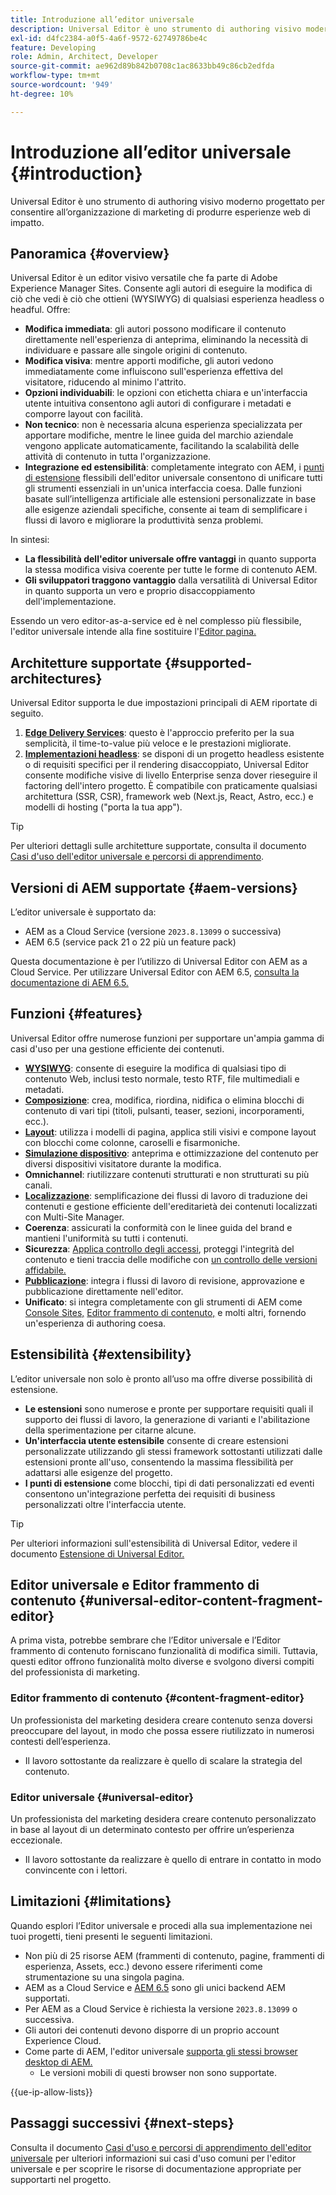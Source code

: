 ```yaml
---
title: Introduzione all’editor universale
description: Universal Editor è uno strumento di authoring visivo moderno progettato per consentire all’organizzazione di marketing di produrre esperienze web di impatto.
exl-id: d4fc2384-a0f5-4a6f-9572-62749786be4c
feature: Developing
role: Admin, Architect, Developer
source-git-commit: ae962d89b842b0708c1ac8633bb49c86cb2edfda
workflow-type: tm+mt
source-wordcount: '949'
ht-degree: 10%

---
```



# Introduzione all’editor universale {#introduction}

Universal Editor è uno strumento di authoring visivo moderno progettato per consentire all’organizzazione di marketing di produrre esperienze web di impatto.

## Panoramica {#overview}

Universal Editor è un editor visivo versatile che fa parte di Adobe Experience Manager Sites. Consente agli autori di eseguire la modifica di ciò che vedi è ciò che ottieni (WYSIWYG) di qualsiasi esperienza headless o headful. Offre:

* **Modifica immediata**: gli autori possono modificare il contenuto direttamente nell&#39;esperienza di anteprima, eliminando la necessità di individuare e passare alle singole origini di contenuto.
* **Modifica visiva**: mentre apporti modifiche, gli autori vedono immediatamente come influiscono sull&#39;esperienza effettiva del visitatore, riducendo al minimo l&#39;attrito.
* **Opzioni individuabili**: le opzioni con etichetta chiara e un&#39;interfaccia utente intuitiva consentono agli autori di configurare i metadati e comporre layout con facilità.
* **Non tecnico**: non è necessaria alcuna esperienza specializzata per apportare modifiche, mentre le linee guida del marchio aziendale vengono applicate automaticamente, facilitando la scalabilità delle attività di contenuto in tutta l&#39;organizzazione.
* **Integrazione ed estensibilità**: completamente integrato con AEM, i [punti di estensione](#extensibility) flessibili dell&#39;editor universale consentono di unificare tutti gli strumenti essenziali in un&#39;unica interfaccia coesa. Dalle funzioni basate sull’intelligenza artificiale alle estensioni personalizzate in base alle esigenze aziendali specifiche, consente ai team di semplificare i flussi di lavoro e migliorare la produttività senza problemi.

In sintesi:

* **La flessibilità dell&#39;editor universale offre vantaggi** in quanto supporta la stessa modifica visiva coerente per tutte le forme di contenuto AEM.
* **Gli sviluppatori traggono vantaggio** dalla versatilità di Universal Editor in quanto supporta un vero e proprio disaccoppiamento dell&#39;implementazione.

Essendo un vero editor-as-a-service ed è nel complesso più flessibile, l&#39;editor universale intende alla fine sostituire l&#39;[Editor pagina.](/help/sites-cloud/authoring/page-editor/introduction.md)

## Architetture supportate {#supported-architectures}

Universal Editor supporta le due impostazioni principali di AEM riportate di seguito.

1. **[Edge Delivery Services](/help/edge/overview.md)**: questo è l&#39;approccio preferito per la sua semplicità, il time-to-value più veloce e le prestazioni migliorate.
1. **[Implementazioni headless](/help/headless/introduction.md)**: se disponi di un progetto headless esistente o di requisiti specifici per il rendering disaccoppiato, Universal Editor consente modifiche visive di livello Enterprise senza dover rieseguire il factoring dell&#39;intero progetto. È compatibile con praticamente qualsiasi architettura (SSR, CSR), framework web (Next.js, React, Astro, ecc.) e modelli di hosting (&quot;porta la tua app&quot;).

>[!TIP]
>
>Per ulteriori dettagli sulle architetture supportate, consulta il documento [Casi d&#39;uso dell&#39;editor universale e percorsi di apprendimento](/help/implementing/universal-editor/use-cases.md).

## Versioni di AEM supportate {#aem-versions}

L’editor universale è supportato da:

* AEM as a Cloud Service (versione `2023.8.13099` o successiva)
* AEM 6.5 (service pack 21 o 22 più un feature pack)

Questa documentazione è per l’utilizzo di Universal Editor con AEM as a Cloud Service. Per utilizzare Universal Editor con AEM 6.5, [consulta la documentazione di AEM 6.5.](https://experienceleague.adobe.com/en/docs/experience-manager-65/content/implementing/developing/headless/universal-editor/introduction?lang=en)

## Funzioni {#features}

Universal Editor offre numerose funzioni per supportare un&#39;ampia gamma di casi d&#39;uso per una gestione efficiente dei contenuti.

* **[WYSIWYG](/help/sites-cloud/authoring/universal-editor/authoring.md)**: consente di eseguire la modifica di qualsiasi tipo di contenuto Web, inclusi testo normale, testo RTF, file multimediali e metadati.
* **[Composizione](/help/sites-cloud/authoring/universal-editor/authoring.md#editing-content)**: crea, modifica, riordina, nidifica o elimina blocchi di contenuto di vari tipi (titoli, pulsanti, teaser, sezioni, incorporamenti, ecc.).
* **[Layout](/help/sites-cloud/authoring/universal-editor/templates.md)**: utilizza i modelli di pagina, applica stili visivi e compone layout con blocchi come colonne, caroselli e fisarmoniche.
* **[Simulazione dispositivo](/help/sites-cloud/authoring/universal-editor/navigation.md#emulator)**: anteprima e ottimizzazione del contenuto per diversi dispositivi visitatore durante la modifica.
* **Omnichannel**: riutilizzare contenuti strutturati e non strutturati su più canali.
* **[Localizzazione](/help/sites-cloud/authoring/universal-editor/inheritance.md)**: semplificazione dei flussi di lavoro di traduzione dei contenuti e gestione efficiente dell&#39;ereditarietà dei contenuti localizzati con Multi-Site Manager.
* **Coerenza**: assicurati la conformità con le linee guida del brand e mantieni l&#39;uniformità su tutti i contenuti.
* **Sicurezza**: [Applica controllo degli accessi](/help/implementing/universal-editor/authentication.md), proteggi l&#39;integrità del contenuto e tieni traccia delle modifiche con [un controllo delle versioni affidabile.](/help/sites-cloud/authoring/sites-console/page-versions.md)
* **[Pubblicazione](/help/sites-cloud/authoring/universal-editor/publishing.md)**: integra i flussi di lavoro di revisione, approvazione e pubblicazione direttamente nell&#39;editor.
* **Unificato**: si integra completamente con gli strumenti di AEM come [Console Sites,](/help/sites-cloud/authoring/sites-console/introduction.md) [Editor frammento di contenuto,](/help/sites-cloud/administering/content-fragments/overview.md) e molti altri, fornendo un&#39;esperienza di authoring coesa.

## Estensibilità {#extensibility}

L’editor universale non solo è pronto all’uso ma offre diverse possibilità di estensione.

* **Le estensioni** sono numerose e pronte per supportare requisiti quali il supporto dei flussi di lavoro, la generazione di varianti e l&#39;abilitazione della sperimentazione per citarne alcune.
* **Un&#39;interfaccia utente estensibile** consente di creare estensioni personalizzate utilizzando gli stessi framework sottostanti utilizzati dalle estensioni pronte all&#39;uso, consentendo la massima flessibilità per adattarsi alle esigenze del progetto.
* **I punti di estensione** come blocchi, tipi di dati personalizzati ed eventi consentono un&#39;integrazione perfetta dei requisiti di business personalizzati oltre l&#39;interfaccia utente.

>[!TIP]
>
>Per ulteriori informazioni sull&#39;estensibilità di Universal Editor, vedere il documento [Estensione di Universal Editor.](/help/implementing/universal-editor/extending.md)

## Editor universale e Editor frammento di contenuto {#universal-editor-content-fragment-editor}

A prima vista, potrebbe sembrare che l’Editor universale e l’Editor frammento di contenuto forniscano funzionalità di modifica simili. Tuttavia, questi editor offrono funzionalità molto diverse e svolgono diversi compiti del professionista di marketing.

### Editor frammento di contenuto {#content-fragment-editor}

Un professionista del marketing desidera creare contenuto senza doversi preoccupare del layout, in modo che possa essere riutilizzato in numerosi contesti dell’esperienza.

* Il lavoro sottostante da realizzare è quello di scalare la strategia del contenuto.

### Editor universale {#universal-editor}

Un professionista del marketing desidera creare contenuto personalizzato in base al layout di un determinato contesto per offrire un’esperienza eccezionale.

* Il lavoro sottostante da realizzare è quello di entrare in contatto in modo convincente con i lettori.

## Limitazioni {#limitations}

Quando esplori l’Editor universale e procedi alla sua implementazione nei tuoi progetti, tieni presenti le seguenti limitazioni.

* Non più di 25 risorse AEM (frammenti di contenuto, pagine, frammenti di esperienza, Assets, ecc.) devono essere riferimenti come strumentazione su una singola pagina.
* AEM as a Cloud Service e [AEM 6.5](https://experienceleague.adobe.com/it/docs/experience-manager-65/content/implementing/developing/headless/universal-editor/introduction) sono gli unici backend AEM supportati.
* Per AEM as a Cloud Service è richiesta la versione `2023.8.13099` o successiva.
* Gli autori dei contenuti devono disporre di un proprio account Experience Cloud.
* Come parte di AEM, l&#39;editor universale [supporta gli stessi browser desktop di AEM.](/help/overview/supported-platforms.md)
   * Le versioni mobili di questi browser non sono supportate.

{{ue-ip-allow-lists}}

## Passaggi successivi {#next-steps}

Consulta il documento [Casi d&#39;uso e percorsi di apprendimento dell&#39;editor universale](/help/implementing/universal-editor/use-cases.md) per ulteriori informazioni sui casi d&#39;uso comuni per l&#39;editor universale e per scoprire le risorse di documentazione appropriate per supportarti nel progetto.

